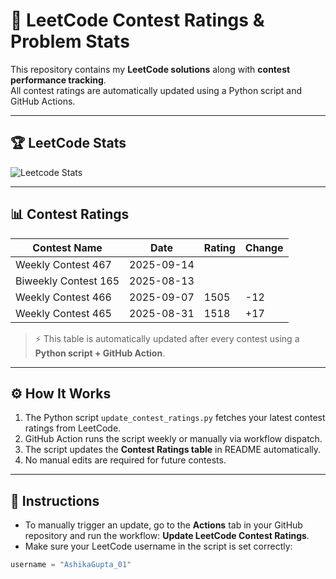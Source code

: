 # 🚀 LeetCode Contest Ratings & Problem Stats

This repository contains my **LeetCode solutions** along with **contest performance tracking**.  
All contest ratings are automatically updated using a Python script and GitHub Actions.

---

## 🏆 LeetCode Stats

![Leetcode Stats](https://leetcard.jacoblin.cool/AshikaGupta_01?ext=activity)

---

## 📊 Contest Ratings

|    Contest Name        | Date      | Rating | Change |
|------------------------|-----------|--------|--------|
| Weekly Contest 467     | 2025-09-14|        |        | 
| Biweekly Contest 165   | 2025-08-13|        |        |
| Weekly Contest 466     | 2025-09-07| 1505   |  -12   |
| Weekly Contest 465     | 2025-08-31| 1518   |  +17   |
 
> ⚡ This table is automatically updated after every contest using a **Python script + GitHub Action**.

---

## ⚙️ How It Works

1. The Python script `update_contest_ratings.py` fetches your latest contest ratings from LeetCode.
2. GitHub Action runs the script weekly or manually via workflow dispatch.
3. The script updates the **Contest Ratings table** in README automatically.
4. No manual edits are required for future contests.

---

## 📝 Instructions

- To manually trigger an update, go to the **Actions** tab in your GitHub repository and run the workflow: **Update LeetCode Contest Ratings**.
- Make sure your LeetCode username in the script is set correctly:

```python
username = "AshikaGupta_01"
